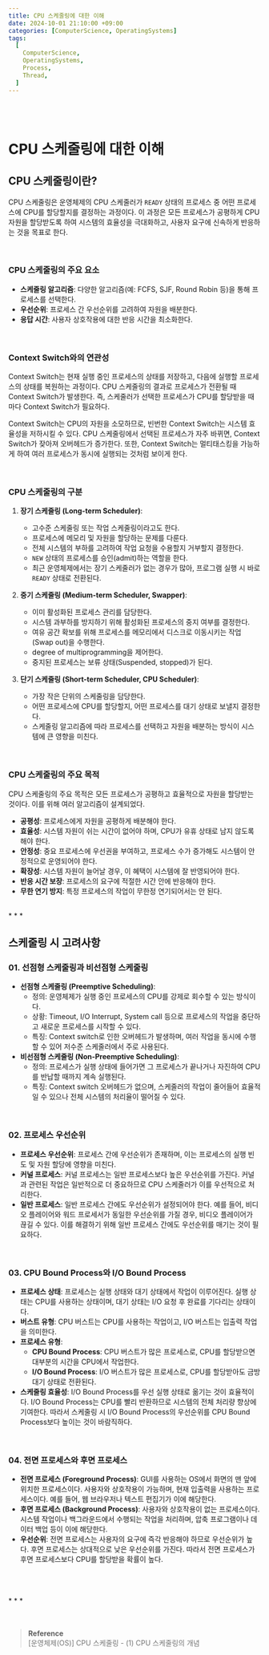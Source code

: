 ```yaml
---
title: CPU 스케줄링에 대한 이해
date: 2024-10-01 21:10:00 +09:00
categories: [ComputerScience, OperatingSystems]
tags:
  [
    ComputerScience,
    OperatingSystems,
    Process,
    Thread,
  ]
---
```


<br/>
<br/>

# CPU 스케줄링에 대한 이해
## CPU 스케줄링이란?
CPU 스케줄링은 운영체제의 CPU 스케줄러가 `READY` 상태의 프로세스 중 어떤 프로세스에 CPU를 할당할지를 결정하는 과정이다. 이 과정은 모든 프로세스가 공평하게 CPU 자원을 할당받도록 하여 시스템의 효율성을 극대화하고, 사용자 요구에 신속하게 반응하는 것을 목표로 한다.  

<br/>

### CPU 스케줄링의 주요 요소
- **스케줄링 알고리즘**: 다양한 알고리즘(예: FCFS, SJF, Round Robin 등)을 통해 프로세스를 선택한다.
- **우선순위**: 프로세스 간 우선순위를 고려하여 자원을 배분한다.
- **응답 시간**: 사용자 상호작용에 대한 반응 시간을 최소화한다.  

<br/>

### Context Switch와의 연관성
Context Switch는 현재 실행 중인 프로세스의 상태를 저장하고, 다음에 실행할 프로세스의 상태를 복원하는 과정이다. CPU 스케줄링의 결과로 프로세스가 전환될 때 Context Switch가 발생한다. 즉, 스케줄러가 선택한 프로세스가 CPU를 할당받을 때마다 Context Switch가 필요하다.   

Context Switch는 CPU의 자원을 소모하므로, 빈번한 Context Switch는 시스템 효율성을 저하시킬 수 있다. CPU 스케줄링에서 선택된 프로세스가 자주 바뀌면, Context Switch가 잦아져 오버헤드가 증가한다. 또한, Context Switch는 멀티태스킹을 가능하게 하여 여러 프로세스가 동시에 실행되는 것처럼 보이게 한다.  

<br/>

### CPU 스케줄링의 구분
1. **장기 스케줄링 (Long-term Scheduler)**:
   - 고수준 스케줄링 또는 작업 스케줄링이라고도 한다.
   - 프로세스에 메모리 및 자원을 할당하는 문제를 다룬다.
   - 전체 시스템의 부하를 고려하여 작업 요청을 수용할지 거부할지 결정한다.
   - `NEW` 상태의 프로세스를 승인(admit)하는 역할을 한다.
   - 최근 운영체제에서는 장기 스케줄러가 없는 경우가 많아, 프로그램 실행 시 바로 `READY` 상태로 전환된다.  

2. **중기 스케줄링 (Medium-term Scheduler, Swapper)**:
   - 이미 활성화된 프로세스 관리를 담당한다.
   - 시스템 과부하를 방지하기 위해 활성화된 프로세스의 중지 여부를 결정한다.
   - 여유 공간 확보를 위해 프로세스를 메모리에서 디스크로 이동시키는 작업(Swap out)을 수행한다.
   - degree of multiprogramming을 제어한다.
   - 중지된 프로세스는 보류 상태(Suspended, stopped)가 된다.  

3. **단기 스케줄링 (Short-term Scheduler, CPU Scheduler)**:
   - 가장 작은 단위의 스케줄링을 담당한다.
   - 어떤 프로세스에 CPU를 할당할지, 어떤 프로세스를 대기 상태로 보낼지 결정한다.
   - 스케줄링 알고리즘에 따라 프로세스를 선택하고 자원을 배분하는 방식이 시스템에 큰 영향을 미친다.  

<br/>

### CPU 스케줄링의 주요 목적
CPU 스케줄링의 주요 목적은 모든 프로세스가 공평하고 효율적으로 자원을 할당받는 것이다. 이를 위해 여러 알고리즘이 설계되었다.  
- **공평성**: 프로세스에게 자원을 공평하게 배분해야 한다.
- **효율성**: 시스템 자원이 쉬는 시간이 없어야 하며, CPU가 유휴 상태로 남지 않도록 해야 한다.
- **안정성**: 중요 프로세스에 우선권을 부여하고, 프로세스 수가 증가해도 시스템이 안정적으로 운영되어야 한다.
- **확장성**: 시스템 자원이 늘어날 경우, 이 혜택이 시스템에 잘 반영되어야 한다.
- **반응 시간 보장**: 프로세스의 요구에 적절한 시간 안에 반응해야 한다.
- **무한 연기 방지**: 특정 프로세스의 작업이 무한정 연기되어서는 안 된다.  

<br/>
* * *
<br/>

## 스케줄링 시 고려사항
### 01. 선점형 스케줄링과 비선점형 스케줄링
- **선점형 스케줄링 (Preemptive Scheduling)**:
  - 정의: 운영체제가 실행 중인 프로세스의 CPU를 강제로 회수할 수 있는 방식이다.
  - 상황: Timeout, I/O Interrupt, System call 등으로 프로세스의 작업을 중단하고 새로운 프로세스를 시작할 수 있다.
  - 특징: Context switch로 인한 오버헤드가 발생하며, 여러 작업을 동시에 수행할 수 있어 저수준 스케줄러에서 주로 사용된다.  
- **비선점형 스케줄링 (Non-Preemptive Scheduling)**:
  - 정의: 프로세스가 실행 상태에 들어가면 그 프로세스가 끝나거나 자진하여 CPU를 반납할 때까지 계속 실행된다.
  - 특징: Context switch 오버헤드가 없으며, 스케줄러의 작업이 줄어들어 효율적일 수 있으나 전체 시스템의 처리율이 떨어질 수 있다.  

<br/>

### 02. 프로세스 우선순위
- **프로세스 우선순위**: 프로세스 간에 우선순위가 존재하며, 이는 프로세스의 실행 빈도 및 자원 할당에 영향을 미친다.
- **커널 프로세스**: 커널 프로세스는 일반 프로세스보다 높은 우선순위를 가진다. 커널과 관련된 작업은 일반적으로 더 중요하므로 CPU 스케줄러가 이를 우선적으로 처리한다.
- **일반 프로세스**: 일반 프로세스 간에도 우선순위가 설정되어야 한다. 예를 들어, 비디오 플레이어와 워드 프로세서가 동일한 우선순위를 가질 경우, 비디오 플레이어가 끊길 수 있다. 이를 해결하기 위해 일반 프로세스 간에도 우선순위를 매기는 것이 필요하다.  

<br/>

### 03. CPU Bound Process와 I/O Bound Process
- **프로세스 상태**: 프로세스는 실행 상태와 대기 상태에서 작업이 이루어진다. 실행 상태는 CPU를 사용하는 상태이며, 대기 상태는 I/O 요청 후 완료를 기다리는 상태이다.
- **버스트 유형**: CPU 버스트는 CPU를 사용하는 작업이고, I/O 버스트는 입출력 작업을 의미한다.
- **프로세스 유형**:
  - **CPU Bound Process**: CPU 버스트가 많은 프로세스로, CPU를 할당받으면 대부분의 시간을 CPU에서 작업한다.
  - **I/O Bound Process**: I/O 버스트가 많은 프로세스로, CPU를 할당받아도 금방 대기 상태로 전환된다.
- **스케줄링 효율성**: I/O Bound Process를 우선 실행 상태로 옮기는 것이 효율적이다. I/O Bound Process는 CPU를 빨리 반환하므로 시스템의 전체 처리량 향상에 기여한다. 따라서 스케줄링 시 I/O Bound Process의 우선순위를 CPU Bound Process보다 높이는 것이 바람직하다.  

<br/>

### 04. 전면 프로세스와 후면 프로세스
- **전면 프로세스 (Foreground Process)**: GUI를 사용하는 OS에서 화면의 맨 앞에 위치한 프로세스이다. 사용자와 상호작용이 가능하며, 현재 입출력을 사용하는 프로세스이다. 예를 들어, 웹 브라우저나 텍스트 편집기가 이에 해당한다.  
- **후면 프로세스 (Background Process)**: 사용자와 상호작용이 없는 프로세스이다. 시스템 작업이나 백그라운드에서 수행되는 작업을 처리하며, 압축 프로그램이나 데이터 백업 등이 이에 해당한다.  
- **우선순위**: 전면 프로세스는 사용자의 요구에 즉각 반응해야 하므로 우선순위가 높다. 후면 프로세스는 상대적으로 낮은 우선순위를 가진다. 따라서 전면 프로세스가 후면 프로세스보다 CPU를 할당받을 확률이 높다.  

<br/>
<br/>
<br/>
* * *
<br/>
<br/>
<br/>

> **Reference**  
<a href="https://kjhoon0330.tistory.com/entry/%EC%9A%B4%EC%98%81%EC%B2%B4%EC%A0%9COS-CPU-%EC%8A%A4%EC%BC%80%EC%A4%84%EB%A7%81" style="text-decoration: none; color: #757575;">[운영체제(OS)] CPU 스케줄링 - (1) CPU 스케줄링의 개념</a>